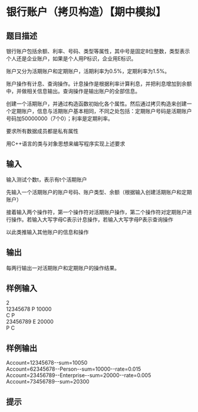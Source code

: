 # 银行账户（拷贝构造）【期中模拟】  
  
## 题目描述  
银行账户包括余额、利率、号码、类型等属性，其中号是固定8位整数，类型表示个人还是企业账户，如果是个人用P标识，企业用E标识。  
  
账户又分为活期账户和定期账户，活期利率为0.5%，定期利率为1.5%。  
  
账户操作有计息、查询操作。计息操作是根据利率计算利息，并把利息增加到余额中，并做相关信息输出。查询操作是输出账户的全部信息。  
  
创建一个活期账户，并通过构造函数初始化各个属性。然后通过拷贝构造来创建一个定期账户，信息与活期账户基本相同，不同之处包括：定期账户号码是活期账户号码加50000000（7个0）；利率是定期利率。  
  
要求所有数据成员都是私有属性  
  
用C++语言的类与对象思想来编写程序实现上述要求  
  
## 输入  
输入测试个数t，表示有t个活期账户  
  
先输入一个活期账户的账户号码、账户类型、余额（根据输入创建活期账户和定期账户）  
  
接着输入两个操作符，第一个操作符对活期账户操作，第二个操作符对定期账户进行操作。若输入大写字母C表示计息操作，若输入大写字母P表示查询操作  
  
以此类推输入其他账户的信息和操作  
  
## 输出  
每两行输出一对活期账户和定期账户的操作结果。  
  
## 样例输入  
2  
12345678 P 10000  
C P  
23456789 E 20000  
P C  
## 样例输出  
Account=12345678--sum=10050  
Account=62345678--Person--sum=10000--rate=0.015  
Account=23456789--Enterprise--sum=20000--rate=0.005  
Account=73456789--sum=20300  
## 提示  
  
